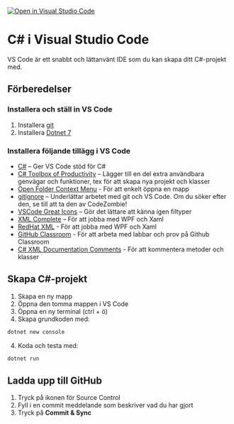 [![Open in Visual Studio Code](https://classroom.github.com/assets/open-in-vscode-2e0aaae1b6195c2367325f4f02e2d04e9abb55f0b24a779b69b11b9e10269abc.svg)](https://classroom.github.com/online_ide?assignment_repo_id=15528233&assignment_repo_type=AssignmentRepo)
# C# i Visual Studio Code
VS Code är ett snabbt och lättanvänt IDE som du kan skapa ditt C#-projekt med.

## Förberedelser

### Installera och ställ in VS Code

1. Installera [git](https://git-scm.com/downloads)
2. Installera [Dotnet 7](https://dotnet.microsoft.com/en-us/download/dotnet/thank-you/sdk-7.0.400-windows-x64-installer)

### Installera följande tillägg i VS Code

* [C#](https://marketplace.visualstudio.com/items?itemName=ms-dotnettools.csharp) – Ger VS Code stöd för C#
* [C# Toolbox of Productivity](https://marketplace.visualstudio.com/items?itemName=RichardZampieriprog.csharp-snippet-productivity) – Lägger till en del extra användbara genvägar och funktioner, tex för att skapa nya projekt och klasser
* [Open Folder Context Menu](https://marketplace.visualstudio.com/items?itemName=chrisdias.vscode-opennewinstance) - För att enkelt öppna en mapp
* [gitignore](https://marketplace.visualstudio.com/items?itemName=codezombiech.gitignore) – Underlättar arbetet med git och VS Code. Om du söker efter den, se till att ta den av CodeZombie!
* [VSCode Great Icons](https://marketplace.visualstudio.com/items?itemName=emmanuelbeziat.vscode-great-icons) – Gör det lättare att känna igen filtyper
* [XML Complete](https://marketplace.visualstudio.com/items?itemName=rogalmic.vscode-xml-complete) – För att jobba med WPF och Xaml
* [RedHat XML](https://marketplace.visualstudio.com/items?itemName=redhat.vscode-xml) - För att jobba med WPF och Xaml
* [GitHub Classroom](https://marketplace.visualstudio.com/items?itemName=GitHub.classroom) - För att arbeta med labbar och prov på Github Classroom
* [C# XML Documentation Comments](https://marketplace.visualstudio.com/items?itemName=k--kato.docomment) - För att kommentera metoder och klasser

## Skapa C#-projekt

1. Skapa en ny mapp
2. Öppna den tomma mappen i VS Code
3. Öppna en ny terminal (ctrl + ö)
4. Skapa grundkoden med:

```bash
dotnet new console
```
4. Koda och testa med:

```bash
dotnet run
```

## Ladda upp till GitHub

1. Tryck på ikonen för Source Control
2. Fyll i en commit meddelande som beskriver vad du har gjort
3. Tryck på **Commit & Sync**
